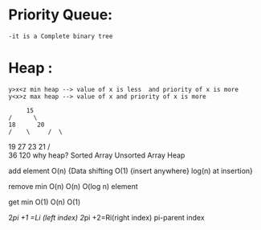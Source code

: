 # Priority Queue: 

    -it is a Complete binary tree

# Heap :
    y>x<z min heap --> value of x is less  and priority of x is more
	y<x>z max heap --> value of x and priority of x is more
			
	     15
	/	   \
	18	    20
    /    \     /  \
   19	    27   23  21
  /  \
 36   120
why heap?
		 	Sorted Array		Unsorted Array		Heap

add element		O(n) {Data shifting	O(1) {insert anywhere}	log(n)
			at insertion}	
 
remove min		O(n)				O(n)				O(log n) 
element

get min		O(1)				O(n)				O(1)

2*pi +1 =Li (left index)
2*pi +2=Ri(right index)
pi-parent index